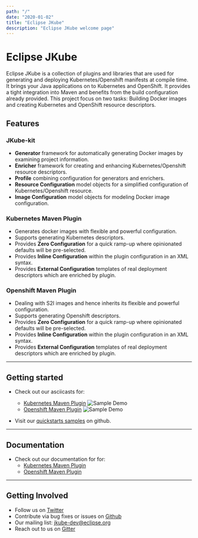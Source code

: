 ```yaml
---
path: "/"
date: "2020-01-02"
title: "Eclipse JKube"
description: "Eclipse JKube welcome page"
---
```

<h1 class="hero">Eclipse JKube</h1>

<div class="section-dark">

Eclipse JKube is a collection of plugins and libraries that are used for generating and deploying Kubernetes/Openshift
manifests at compile time. It brings your Java applications on to Kubernetes and OpenShift.
It provides a tight integration into Maven and benefits from the build configuration already provided.
This project focus on two tasks: Building Docker images and creating Kubernetes and OpenShift resource descriptors.

</div>

<div class="section-features">

## Features

### JKube-kit

* **Generator** framework for automatically generating Docker images by examining project information.
* **Enricher** framework for creating and enhancing Kubernetes/Openshift resource descriptors.
* **Profile** combining configuration for generators and enrichers.
* **Resource Configuration** model objects for a simplified configuration of Kubernetes/Openshift resource.
* **Image Configuration** model objects for modeling Docker image configuration.

### Kubernetes Maven Plugin

* Generates docker images with flexible and powerful configuration.
* Supports generating Kubernetes descriptors.
* Provides **Zero Configuration** for a quick ramp-up where opinionated defaults will be pre-selected.
* Provides **Inline Configuration** within the plugin configuration in an XML syntax.
* Provides **External Configuration** templates of real deployment descriptors which are enriched by plugin.

### Openshift Maven Plugin

* Dealing with S2I images and hence inherits its flexible and powerful configuration.
* Supports generating Openshift descriptors.
* Provides **Zero Configuration** for a quick ramp-up where opinionated defaults will be pre-selected.
* Provides **Inline Configuration** within the plugin configuration in an XML syntax.
* Provides **External Configuration** templates of real deployment descriptors which are enriched by plugin.

</div>

---

## Getting started

* Check out our asciicasts for:
  * <a href="https://asciinema.org/a/253747">Kubernetes Maven Plugin</a>
    <img src="https://raw.githubusercontent.com/eclipse/jkube/kubernetes-maven-plugin/master/k8s-maven-plugin-demo.gif" alt="Sample Demo" />
  * <a href="https://asciinema.org/a/253742">Openshift Maven Plugin</a>
    <img src="https://raw.githubusercontent.com/eclipse/jkube/openshift-maven-plugin/master/oc-maven-plugin-demo.gif" alt="Sample Demo" />


* Visit our <a href="https://github.com/eclipse/jkube/quickstarts">quickstarts samples</a> on github.

---

## Documentation

* Check out our documentation for for:
  * <a href="./kubernetes-maven-plugin/doc/index.html">Kubernetes Maven Plugin</a>
  * <a href="./openshift-maven-plugin/doc/index.html">Openshift Maven Plugin</a>


---

## Getting Involved

* Follow us on <a href="https://twitter.com/jkubeio">Twitter</a>
* Contribute via bug fixes or issues on <a href="https://github.com/eclipse/jkube">Github</a>
* Our mailing list: jkube-dev@eclipse.org
* Reach out to us on <a href="https://gitter.im/eclipse/jkube#">Gitter</a>

